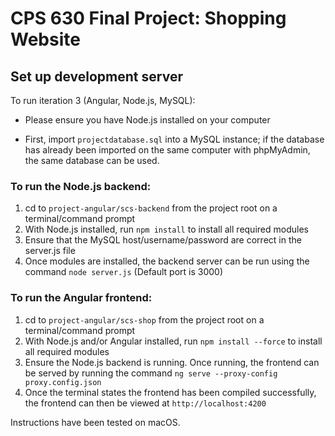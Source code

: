 # CPS 630 Final Project: Shopping Website

## Set up development server

To run iteration 3 (Angular, Node.js, MySQL):
- Please ensure you have Node.js installed on your computer

- First, import `projectdatabase.sql` into a MySQL instance; if the database has already been imported on the same computer
with phpMyAdmin, the same database can be used.

### To run the Node.js backend:
1. cd to `project-angular/scs-backend` from the project root on a terminal/command prompt
2. With Node.js installed, run `npm install` to install all required modules
3. Ensure that the MySQL host/username/password are correct in the server.js file
4. Once modules are installed, the backend server can be run using the command `node server.js` (Default port is 3000)

### To run the Angular frontend:
1. cd to `project-angular/scs-shop` from the project root on a terminal/command prompt
2. With Node.js and/or Angular installed, run `npm install --force` to install all required modules
3. Ensure the Node.js backend is running. Once running, the frontend can be served by running 
the command `ng serve --proxy-config proxy.config.json`
4. Once the terminal states the frontend has been compiled successfully, the frontend can then be viewed 
at `http://localhost:4200`

Instructions have been tested on macOS.

